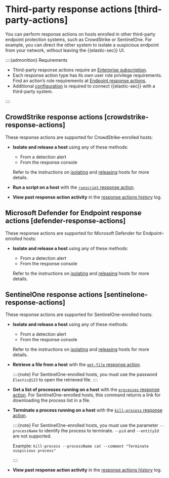 # Third-party response actions [third-party-actions]

You can perform response actions on hosts enrolled in other third-party endpoint protection systems, such as CrowdStrike or SentinelOne. For example, you can direct the other system to isolate a suspicious endpoint from your network, without leaving the {{elastic-sec}} UI.

::::{admonition} Requirements
* Third-party response actions require an [Enterprise subscription](https://www.elastic.co/pricing).
* Each response action type has its own user role privilege requirements. Find an action’s role requirements at [Endpoint response actions](../../../solutions/security/endpoint-response-actions.md).
* Additional [configuration](../../../solutions/security/endpoint-response-actions/configure-third-party-response-actions.md) is required to connect {{elastic-sec}} with a third-party system.

::::



## CrowdStrike response actions [crowdstrike-response-actions]

These response actions are supported for CrowdStrike-enrolled hosts:

* **Isolate and release a host** using any of these methods:

    * From a detection alert
    * From the response console

    Refer to the instructions on [isolating](../../../solutions/security/endpoint-response-actions/isolate-host.md#isolate-a-host) and [releasing](../../../solutions/security/endpoint-response-actions/isolate-host.md#release-a-host) hosts for more details.

* **Run a script on a host** with the [`runscript` response action](../../../solutions/security/endpoint-response-actions.md#runscript).
* **View past response action activity** in the [response actions history](../../../solutions/security/endpoint-response-actions/response-actions-history.md) log.


## Microsoft Defender for Endpoint response actions [defender-response-actions]

These response actions are supported for Microsoft Defender for Endpoint–enrolled hosts:

* **Isolate and release a host** using any of these methods:

    * From a detection alert
    * From the response console

    Refer to the instructions on [isolating](../../../solutions/security/endpoint-response-actions/isolate-host.md#isolate-a-host) and [releasing](../../../solutions/security/endpoint-response-actions/isolate-host.md#release-a-host) hosts for more details.



## SentinelOne response actions [sentinelone-response-actions]

These response actions are supported for SentinelOne-enrolled hosts:

* **Isolate and release a host** using any of these methods:

    * From a detection alert
    * From the response console

    Refer to the instructions on [isolating](../../../solutions/security/endpoint-response-actions/isolate-host.md#isolate-a-host) and [releasing](../../../solutions/security/endpoint-response-actions/isolate-host.md#release-a-host) hosts for more details.

* **Retrieve a file from a host** with the [`get-file` response action](../../../solutions/security/endpoint-response-actions.md#get-file).

    ::::{note}
    For SentinelOne-enrolled hosts, you must use the password `Elastic@123` to open the retrieved file.
    ::::

* **Get a list of processes running on a host** with the [`processes` response action](../../../solutions/security/endpoint-response-actions.md#processes). For SentinelOne-enrolled hosts, this command returns a link for downloading the process list in a file.
* **Terminate a process running on a host** with the [`kill-process` response action](../../../solutions/security/endpoint-response-actions.md#kill-process).

    ::::{note}
    For SentinelOne-enrolled hosts, you must use the parameter `--processName` to identify the process to terminate. `--pid` and `--entityId` are not supported.

    Example: `kill-process --processName cat --comment "Terminate suspicious process"`

    ::::

* **View past response action activity** in the [response actions history](../../../solutions/security/endpoint-response-actions/response-actions-history.md) log.
